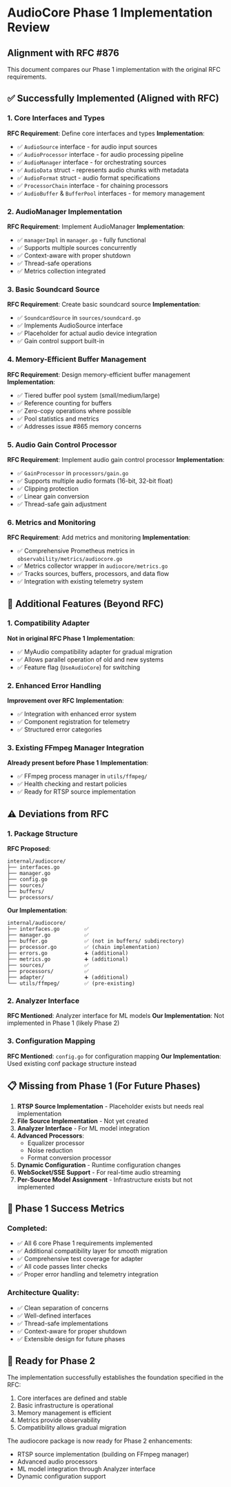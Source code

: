 # AudioCore Phase 1 Implementation Review

## Alignment with RFC #876

This document compares our Phase 1 implementation with the original RFC requirements.

## ✅ Successfully Implemented (Aligned with RFC)

### 1. Core Interfaces and Types

**RFC Requirement**: Define core interfaces and types
**Implementation**:

- ✅ `AudioSource` interface - for audio input sources
- ✅ `AudioProcessor` interface - for audio processing pipeline
- ✅ `AudioManager` interface - for orchestrating sources
- ✅ `AudioData` struct - represents audio chunks with metadata
- ✅ `AudioFormat` struct - audio format specifications
- ✅ `ProcessorChain` interface - for chaining processors
- ✅ `AudioBuffer` & `BufferPool` interfaces - for memory management

### 2. AudioManager Implementation

**RFC Requirement**: Implement AudioManager
**Implementation**:

- ✅ `managerImpl` in `manager.go` - fully functional
- ✅ Supports multiple sources concurrently
- ✅ Context-aware with proper shutdown
- ✅ Thread-safe operations
- ✅ Metrics collection integrated

### 3. Basic Soundcard Source

**RFC Requirement**: Create basic soundcard source
**Implementation**:

- ✅ `SoundcardSource` in `sources/soundcard.go`
- ✅ Implements AudioSource interface
- ✅ Placeholder for actual audio device integration
- ✅ Gain control support built-in

### 4. Memory-Efficient Buffer Management

**RFC Requirement**: Design memory-efficient buffer management
**Implementation**:

- ✅ Tiered buffer pool system (small/medium/large)
- ✅ Reference counting for buffers
- ✅ Zero-copy operations where possible
- ✅ Pool statistics and metrics
- ✅ Addresses issue #865 memory concerns

### 5. Audio Gain Control Processor

**RFC Requirement**: Implement audio gain control processor
**Implementation**:

- ✅ `GainProcessor` in `processors/gain.go`
- ✅ Supports multiple audio formats (16-bit, 32-bit float)
- ✅ Clipping protection
- ✅ Linear gain conversion
- ✅ Thread-safe gain adjustment

### 6. Metrics and Monitoring

**RFC Requirement**: Add metrics and monitoring
**Implementation**:

- ✅ Comprehensive Prometheus metrics in `observability/metrics/audiocore.go`
- ✅ Metrics collector wrapper in `audiocore/metrics.go`
- ✅ Tracks sources, buffers, processors, and data flow
- ✅ Integration with existing telemetry system

## 🔄 Additional Features (Beyond RFC)

### 1. Compatibility Adapter

**Not in original RFC Phase 1**
**Implementation**:

- ✅ MyAudio compatibility adapter for gradual migration
- ✅ Allows parallel operation of old and new systems
- ✅ Feature flag (`UseAudioCore`) for switching

### 2. Enhanced Error Handling

**Improvement over RFC**
**Implementation**:

- ✅ Integration with enhanced error system
- ✅ Component registration for telemetry
- ✅ Structured error categories

### 3. Existing FFmpeg Manager Integration

**Already present before Phase 1**
**Implementation**:

- ✅ FFmpeg process manager in `utils/ffmpeg/`
- ✅ Health checking and restart policies
- ✅ Ready for RTSP source implementation

## ⚠️ Deviations from RFC

### 1. Package Structure

**RFC Proposed**:

```
internal/audiocore/
├── interfaces.go
├── manager.go
├── config.go
├── sources/
├── buffers/
└── processors/
```

**Our Implementation**:

```
internal/audiocore/
├── interfaces.go        ✅
├── manager.go           ✅
├── buffer.go            ✅ (not in buffers/ subdirectory)
├── processor.go         ✅ (chain implementation)
├── errors.go            ➕ (additional)
├── metrics.go           ➕ (additional)
├── sources/             ✅
├── processors/          ✅
├── adapter/             ➕ (additional)
└── utils/ffmpeg/        ✅ (pre-existing)
```

### 2. Analyzer Interface

**RFC Mentioned**: Analyzer interface for ML models
**Our Implementation**: Not implemented in Phase 1 (likely Phase 2)

### 3. Configuration Mapping

**RFC Mentioned**: `config.go` for configuration mapping
**Our Implementation**: Used existing conf package structure instead

## 📋 Missing from Phase 1 (For Future Phases)

1. **RTSP Source Implementation** - Placeholder exists but needs real implementation
2. **File Source Implementation** - Not yet created
3. **Analyzer Interface** - For ML model integration
4. **Advanced Processors**:
   - Equalizer processor
   - Noise reduction
   - Format conversion processor
5. **Dynamic Configuration** - Runtime configuration changes
6. **WebSocket/SSE Support** - For real-time audio streaming
7. **Per-Source Model Assignment** - Infrastructure exists but not implemented

## 🎯 Phase 1 Success Metrics

### Completed:

- ✅ All 6 core Phase 1 requirements implemented
- ✅ Additional compatibility layer for smooth migration
- ✅ Comprehensive test coverage for adapter
- ✅ All code passes linter checks
- ✅ Proper error handling and telemetry integration

### Architecture Quality:

- ✅ Clean separation of concerns
- ✅ Well-defined interfaces
- ✅ Thread-safe implementations
- ✅ Context-aware for proper shutdown
- ✅ Extensible design for future phases

## 🚀 Ready for Phase 2

The implementation successfully establishes the foundation specified in the RFC:

1. Core interfaces are defined and stable
2. Basic infrastructure is operational
3. Memory management is efficient
4. Metrics provide observability
5. Compatibility allows gradual migration

The audiocore package is now ready for Phase 2 enhancements:

- RTSP source implementation (building on FFmpeg manager)
- Advanced audio processors
- ML model integration through Analyzer interface
- Dynamic configuration support

